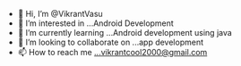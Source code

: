 - 👋 Hi, I’m @VikrantVasu
- 👀 I’m interested in ...Android Development 
- 🌱 I’m currently learning ...Android development using java
- 💞️ I’m looking to collaborate on ...app development
- 📫 How to reach me ...vikrantcool2000@gmail.com

<!---
VikrantVasu/VikrantVasu is a ✨ special ✨ repository because its `README.md` (this file) appears on your GitHub profile.
You can click the Preview link to take a look at your changes.
--->
